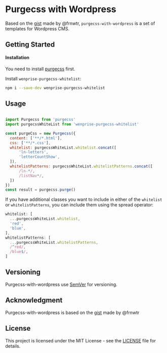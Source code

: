 # Purgecss with Wordpress


Based on the [gist](https://gist.github.com/frnwtr/5647673bb15ca8893642469d3b400cba) made by @frnwtr, `purgecss-with-wordpress` is a set of templates for
Wordpress CMS.

## Getting Started

#### Installation

You need to install [purgecss](https://github.com/FullHuman/purgecss) first.

Install `wenprise-purgecss-whitelist`:
```sh
npm i --save-dev wenprise-purgecss-whitelist
```

## Usage

```js

import Purgecss from 'purgecss'
import purgecssWhiteList from 'wenprise-purgecss-whitelist'

const purgeCss = new Purgecss({
  content: ['**/*.html'],
  css: ['**/*.css'],
  whitelist: purgecssWhiteList.whitelist.concat([
      'ln-letters',
      'letterCountShow',
  ]),
  whitelistPatterns: purgecssWhiteList.whitelistPatterns.concat([
      /ln-*/,
      /listNav*/,
  ])
})
const result = purgecss.purge()
```

If you have additional classes you want to include in either of the `whitelist` or `whitelistPatterns`, you can include them using the spread operator:

```js
whitelist: [
  ...purgecssWhiteList.whitelist,
  'red',
  'blue',
],
whitelistPatterns: [
  ...purgecssWhiteList.whitelistPatterns,
  /^red/,
  /blue$/,
]
```

## Versioning

Purgecss-with-wordpress use [SemVer](http://semver.org/) for versioning.

## Acknowledgment

Purgecss-with-wordpress is based on the [gist](https://gist.github.com/frnwtr/5647673bb15ca8893642469d3b400cba) made by @frnwtr

## License

This project is licensed under the MIT License - see the [LICENSE](LICENSE) file
for details.
